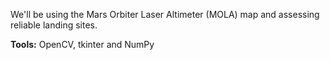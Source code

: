We'll be using the Mars Orbiter Laser Altimeter (MOLA) map and assessing reliable landing sites.


<b>Tools:</b> OpenCV, tkinter and NumPy
